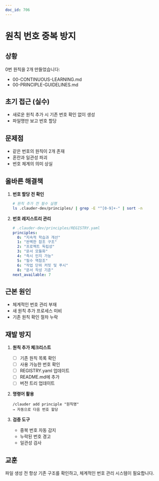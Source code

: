 ```yaml
---
doc_id: 706
---
```


# 원칙 번호 중복 방지

## 상황
0번 원칙을 2개 만들었습니다:
- 00-CONTINUOUS-LEARNING.md
- 00-PRINCIPLE-GUIDELINES.md

## 초기 접근 (실수)
- 새로운 원칙 추가 시 기존 번호 확인 없이 생성
- 파일명만 보고 번호 할당

## 문제점
- 같은 번호의 원칙이 2개 존재
- 혼란과 일관성 파괴
- 번호 체계의 의미 상실

## 올바른 해결책
1. **번호 할당 전 확인**
   ```bash
   # 원칙 추가 전 필수 실행
   ls .clauder-dev/principles/ | grep -E "^[0-9]+-" | sort -n
   ```

2. **번호 레지스트리 관리**
   ```yaml
   # .clauder-dev/principles/REGISTRY.yaml
   principles:
     0: "지속적 학습과 개선"
     1: "완벽한 참조 구조"
     2: "프로젝트 독립성"
     3: "문서 모듈화"
     4: "즉시 인지 가능"
     5: "필수 역참조"
     6: "작업 단위 커밋 및 푸시"
     8: "문서 작성 기준"
   next_available: 7
   ```

## 근본 원인
- 체계적인 번호 관리 부재
- 새 원칙 추가 프로세스 미비
- 기존 원칙 확인 절차 누락

## 재발 방지
1. **원칙 추가 체크리스트**
   - [ ] 기존 원칙 목록 확인
   - [ ] 사용 가능한 번호 확인
   - [ ] REGISTRY.yaml 업데이트
   - [ ] README.md에 추가
   - [ ] 버전 트리 업데이트

2. **명령어 활용**
   ```
   /clauder add principle "원칙명"
   → 자동으로 다음 번호 할당
   ```

3. **검증 도구**
   - 중복 번호 자동 감지
   - 누락된 번호 경고
   - 일관성 검사

## 교훈
파일 생성 전 항상 기존 구조를 확인하고, 
체계적인 번호 관리 시스템이 필요합니다.